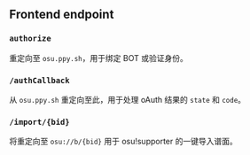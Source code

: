 ## Frontend endpoint

### `authorize`

重定向至 `osu.ppy.sh`，用于绑定 BOT 或验证身份。

### `/authCallback`

从 `osu.ppy.sh` 重定向至此，用于处理 oAuth 结果的 `state` 和 `code`。

### `/import/{bid}`

将重定向至 `osu://b/{bid}` 用于 osu!supporter 的一键导入谱面。
